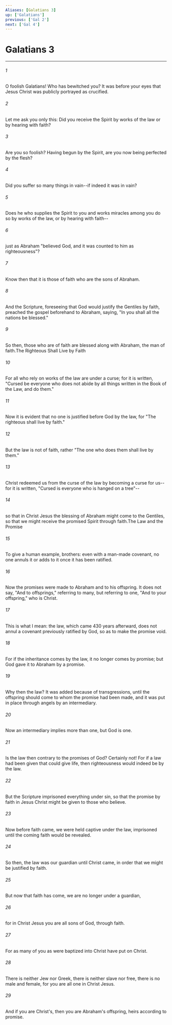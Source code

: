 ```yaml
---
Aliases: [Galatians 3]
up: ['Galatians']
previous: ['Gal 2']
next: ['Gal 4']
---
```

# Galatians 3
***



###### 1 
O foolish Galatians! Who has bewitched you? It was before your eyes that Jesus Christ was publicly portrayed as crucified. 

###### 2 
Let me ask you only this: Did you receive the Spirit by works of the law or by hearing with faith? 

###### 3 
Are you so foolish? Having begun by the Spirit, are you now being perfected by the flesh? 

###### 4 
Did you suffer so many things in vain--if indeed it was in vain? 

###### 5 
Does he who supplies the Spirit to you and works miracles among you do so by works of the law, or by hearing with faith-- 

###### 6 
just as Abraham "believed God, and it was counted to him as righteousness"? 

###### 7 
Know then that it is those of faith who are the sons of Abraham. 

###### 8 
And the Scripture, foreseeing that God would justify the Gentiles by faith, preached the gospel beforehand to Abraham, saying, "In you shall all the nations be blessed." 

###### 9 
So then, those who are of faith are blessed along with Abraham, the man of faith.The Righteous Shall Live by Faith 

###### 10 
For all who rely on works of the law are under a curse; for it is written, "Cursed be everyone who does not abide by all things written in the Book of the Law, and do them." 

###### 11 
Now it is evident that no one is justified before God by the law, for "The righteous shall live by faith." 

###### 12 
But the law is not of faith, rather "The one who does them shall live by them." 

###### 13 
Christ redeemed us from the curse of the law by becoming a curse for us--for it is written, "Cursed is everyone who is hanged on a tree"-- 

###### 14 
so that in Christ Jesus the blessing of Abraham might come to the Gentiles, so that we might receive the promised Spirit through faith.The Law and the Promise 

###### 15 
To give a human example, brothers: even with a man-made covenant, no one annuls it or adds to it once it has been ratified. 

###### 16 
Now the promises were made to Abraham and to his offspring. It does not say, "And to offsprings," referring to many, but referring to one, "And to your offspring," who is Christ. 

###### 17 
This is what I mean: the law, which came 430 years afterward, does not annul a covenant previously ratified by God, so as to make the promise void. 

###### 18 
For if the inheritance comes by the law, it no longer comes by promise; but God gave it to Abraham by a promise. 

###### 19 
Why then the law? It was added because of transgressions, until the offspring should come to whom the promise had been made, and it was put in place through angels by an intermediary. 

###### 20 
Now an intermediary implies more than one, but God is one. 

###### 21 
Is the law then contrary to the promises of God? Certainly not! For if a law had been given that could give life, then righteousness would indeed be by the law. 

###### 22 
But the Scripture imprisoned everything under sin, so that the promise by faith in Jesus Christ might be given to those who believe. 

###### 23 
Now before faith came, we were held captive under the law, imprisoned until the coming faith would be revealed. 

###### 24 
So then, the law was our guardian until Christ came, in order that we might be justified by faith. 

###### 25 
But now that faith has come, we are no longer under a guardian, 

###### 26 
for in Christ Jesus you are all sons of God, through faith. 

###### 27 
For as many of you as were baptized into Christ have put on Christ. 

###### 28 
There is neither Jew nor Greek, there is neither slave nor free, there is no male and female, for you are all one in Christ Jesus. 

###### 29 
And if you are Christ's, then you are Abraham's offspring, heirs according to promise.
